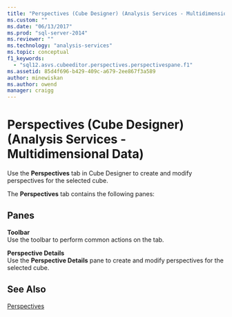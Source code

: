 ```yaml
---
title: "Perspectives (Cube Designer) (Analysis Services - Multidimensional Data) | Microsoft Docs"
ms.custom: ""
ms.date: "06/13/2017"
ms.prod: "sql-server-2014"
ms.reviewer: ""
ms.technology: "analysis-services"
ms.topic: conceptual
f1_keywords: 
  - "sql12.asvs.cubeeditor.perspectives.perspectivespane.f1"
ms.assetid: 85d4f696-b429-409c-a679-2ee867f3a589
author: minewiskan
ms.author: owend
manager: craigg
---
```

# Perspectives (Cube Designer) (Analysis Services - Multidimensional Data)
  Use the **Perspectives** tab in Cube Designer to create and modify perspectives for the selected cube.  
  
 The **Perspectives** tab contains the following panes:  
  
## Panes  
 **Toolbar**  
 Use the toolbar to perform common actions on the tab.  
  
 **Perspective Details**  
 Use the **Perspective Details** pane to create and modify perspectives for the selected cube.  
  
## See Also  
 [Perspectives](multidimensional-models-olap-logical-cube-objects/perspectives.md)  
  
  
